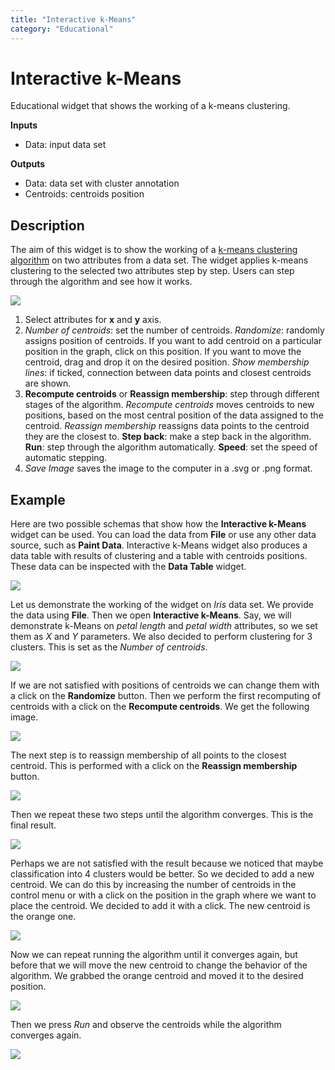```yaml
---
title: "Interactive k-Means"
category: "Educational"
---
```

Interactive k-Means
===================

Educational widget that shows the working of a k-means clustering.

**Inputs**

- Data: input data set

**Outputs**

- Data: data set with cluster annotation
- Centroids: centroids position

Description
-----------

The aim of this widget is to show the working of a [k-means clustering algorithm](https://en.wikipedia.org/wiki/K-means_clustering) on two attributes from a data set. The widget applies k-means clustering to the selected two attributes step by step. Users can step through the algorithm and see how it works.

![](/widget-catalog/educational/images/interactive-kmeans-stamped.png)

1. Select attributes for **x** and **y** axis.
2. *Number of centroids*: set the number of centroids.
   *Randomize*: randomly assigns position of centroids. If you want to add centroid on a particular position in the graph, click on this position. If you want to move the centroid, drag and drop it on the desired position.
   *Show membership lines*: if ticked, connection between data points and closest centroids are shown.
3. **Recompute centroids** or **Reassign membership**: step through different stages of the algorithm. *Recompute centroids* moves centroids to new positions, based on the most central position of the data assigned to the centroid. *Reassign membership* reassigns data points to the centroid they are the closest to.
   **Step back**: make a step back in the algorithm.
   **Run**: step through the algorithm automatically.
   **Speed**: set the speed of automatic stepping.
4. *Save Image* saves the image to the computer in a .svg or .png format.

Example
-------

Here are two possible schemas that show how the **Interactive k-Means** widget can be used. You can load the data from **File** or use any other data source, such as **Paint Data**. Interactive k-Means widget also produces a data table with results of clustering and a table with centroids positions. These data can be inspected with the
**Data Table** widget.

![](/widget-catalog/educational/images/interactive-kmeans-input.png)

Let us demonstrate the working of the widget on *Iris* data set. We provide the data using **File**. Then we open **Interactive k-Means**. Say, we will demonstrate k-Means on *petal length* and *petal width* attributes, so we set them as *X* and *Y* parameters. We also decided to perform clustering for 3 clusters. This is set as the *Number of centroids*.

![](/widget-catalog/educational/images/interactive-kmeans-step1.png)

If we are not satisfied with positions of centroids we can change them with a click on the **Randomize** button. Then we perform the first recomputing of centroids with a click on the **Recompute centroids**. We get the following image.

![](/widget-catalog/educational/images/interactive-kmeans-step2.png)

The next step is to reassign membership of all points to the closest centroid. This is performed with a click on the **Reassign membership** button.

![](/widget-catalog/educational/images/interactive-kmeans-step3.png)

Then we repeat these two steps until the algorithm converges. This is the final result.

![](/widget-catalog/educational/images/interactive-kmeans-step4.png)

Perhaps we are not satisfied with the result because we noticed that maybe classification into 4 clusters would be better. So we decided to add a new centroid. We can do this by increasing the number of centroids in the control menu or with a click on the position in the graph where we want to place the centroid. We decided to add it with a click. The new centroid is the orange one.

![](/widget-catalog/educational/images/interactive-kmeans-step5.png)

Now we can repeat running the algorithm until it converges again, but before that we will move the new centroid to change the behavior of the algorithm. We grabbed the orange centroid and moved it to the desired position.

![](/widget-catalog/educational/images/interactive-kmeans-step6.png)

Then we press *Run* and observe the centroids while the algorithm converges again.

![](/widget-catalog/educational/images/interactive-kmeans-step7.png)
